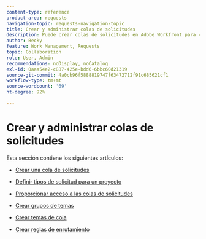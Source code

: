 ```yaml
---
content-type: reference
product-area: requests
navigation-topic: requests-navigation-topic
title: Crear y administrar colas de solicitudes
description: Puede crear colas de solicitudes en Adobe Workfront para capturar el trabajo no planificado de su organización. En los siguientes artículos se describe cómo configurar proyectos para que funcionen como colas de solicitudes.
author: Becky
feature: Work Management, Requests
topic: Collaboration
role: User, Admin
recommendations: noDisplay, noCatalog
exl-id: 0aaa54e2-c887-425e-bdd6-6bbc60d21319
source-git-commit: 4a0cb96f5888819747f63472712f91c685621cf1
workflow-type: tm+mt
source-wordcount: '69'
ht-degree: 92%

---
```


# Crear y administrar colas de solicitudes

Esta sección contiene los siguientes artículos:

* [Crear una cola de solicitudes](../../../manage-work/requests/create-and-manage-request-queues/create-request-queue.md)
* [Definir tipos de solicitud para un proyecto](../../../manage-work/requests/create-and-manage-request-queues/define-request-types-for-project.md)
* [Proporcionar acceso a las colas de solicitudes](../../../manage-work/requests/create-and-manage-request-queues/provide-access-to-request-queues.md)
* [Crear grupos de temas](../../../manage-work/requests/create-and-manage-request-queues/create-topic-groups.md)
* [Crear temas de cola](../../../manage-work/requests/create-and-manage-request-queues/create-queue-topics.md)
* [Crear reglas de enrutamiento](../../../manage-work/requests/create-and-manage-request-queues/create-routing-rules.md)

  <!--
  <li><a href="../../../manage-work/requests/create-and-manage-request-queues/queue-details-tab-overview.md" class="MCXref xref" xrefformat="{para}">Overview of the Queue Details tab in a project</a> </li>
  -->
